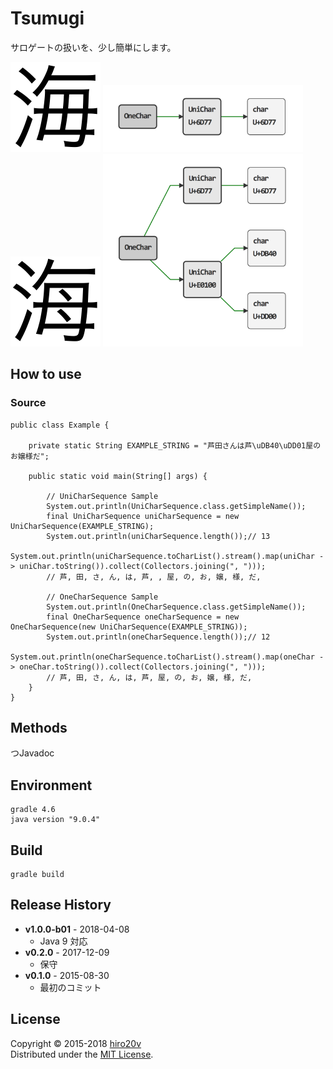 Tsumugi
=======

サロゲートの扱いを、少し簡単にします。

<img src="./image/sea.png" alt="Sea" width="144"/>
<img src="./image/sea-struct.png" alt="Sea" width="320"/>

<img src="./image/sea-vs.png" alt="Sea VS" width="144"/>
<img src="./image/sea-vs-struct.png" alt="Sea VS" width="320"/>

How to use
----------
### Source ###

    public class Example {

        private static String EXAMPLE_STRING = "芦田さんは芦\uDB40\uDD01屋のお嬢様だ";

        public static void main(String[] args) {

            // UniCharSequence Sample
            System.out.println(UniCharSequence.class.getSimpleName());
            final UniCharSequence uniCharSequence = new UniCharSequence(EXAMPLE_STRING);
            System.out.println(uniCharSequence.length());// 13
            System.out.println(uniCharSequence.toCharList().stream().map(uniChar -> uniChar.toString()).collect(Collectors.joining(", ")));
            // 芦, 田, さ, ん, は, 芦, 󠄁, 屋, の, お, 嬢, 様, だ,

            // OneCharSequence Sample
            System.out.println(OneCharSequence.class.getSimpleName());
            final OneCharSequence oneCharSequence = new OneCharSequence(new UniCharSequence(EXAMPLE_STRING));
            System.out.println(oneCharSequence.length());// 12
            System.out.println(oneCharSequence.toCharList().stream().map(oneChar -> oneChar.toString()).collect(Collectors.joining(", ")));
            // 芦, 田, さ, ん, は, 芦󠄁, 屋, の, お, 嬢, 様, だ,
        }
    }

Methods
-------

つJavadoc

Environment
-----------

	gradle 4.6
	java version "9.0.4"

Build
-----

	gradle build

Release History
---------------

+ **v1.0.0-b01** - 2018-04-08
   + Java 9 対応
+ **v0.2.0** - 2017-12-09
   + 保守
+ **v0.1.0** - 2015-08-30
   + 最初のコミット

License
-------
Copyright &copy; 2015-2018 [hiro20v](https://github.com/hiro20v)  
Distributed under the [MIT License][mit].

[MIT]: http://opensource.org/licenses/MIT
